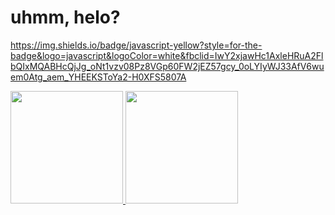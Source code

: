 # uhmm, helo?
https://img.shields.io/badge/javascript-yellow?style=for-the-badge&logo=javascript&logoColor=white&fbclid=IwY2xjawHc1AxleHRuA2FlbQIxMQABHcQjJg_oNt1vzv08Pz8VGp60FW2jEZ57gcy_0oLYIyWJ33AfV6wuem0Atg_aem_YHEEKSToYa2-H0XFS5807A

<p align="left">
<a href="https://github.com/Fahril33">
  <img height="180em" src="https://github-readme-stats-eight-theta.vercel.app/api?username=fahril33&show_icons=true&theme=algolia&include_all_commits=true&count_private=true"/>
  <img height="180em" src="https://github-readme-stats-eight-theta.vercel.app/api/top-langs/?username=fahril33&layout=compact&langs_count=8&theme=algolia"/>
</a>
</p>
